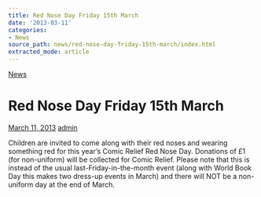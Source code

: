 ```yaml
---
title: Red Nose Day Friday 15th March
date: '2013-03-11'
categories:
- News
source_path: news/red-nose-day-friday-15th-march/index.html
extracted_mode: article
---
```

[News](/news/)

# Red Nose Day Friday 15th March

[March 11, 2013](/news/red-nose-day-friday-15th-march/) [admin](author/admin/)

Children are invited to come along with their red noses and wearing something red for this year’s Comic Relief Red Nose Day. Donations of £1 (for non-uniform) will be collected for Comic Relief. Please note that this is instead of the usual last-Friday-in-the-month event (along with World Book Day this makes two dress-up events in March) and there will NOT be a non-uniform day at the end of March.
